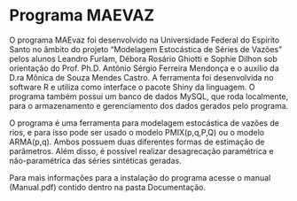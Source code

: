 # Programa MAEVAZ

O programa MAEvaz foi desenvolvido na Universidade Federal do Espírito Santo no âmbito do projeto “Modelagem Estocástica de Séries de Vazões” 
pelos alunos Leandro Furlam, Débora Rosário Ghiotti e Sophie Dilhon sob orientação do Prof. Ph.D. Antônio Sérgio Ferreira Mendonça e o auxilio da D.ra Mônica de Souza Mendes Castro. 
A ferramenta foi desenvolvida no software R e utiliza como interface o pacote Shiny da linguagem. O programa também possui um banco de dados MySQL, 
que roda localmente, para o armazenamento e gerenciamento dos dados gerados pelo programa. 

O programa é uma ferramenta para modelagem estocástica de vazões de rios, e para isso pode ser usado o modelo PMIX(p,q,P,Q) ou o modelo ARMA(p,q). Ambos possuem duas diferentes formas de estimação de parâmetros. Além disso, é possível realizar desagrecação paramétrica e não-paramétrica das séries sintéticas geradas.

Para mais informações para a instalação do programa 
acesse o manual (Manual.pdf) contido dentro na pasta Documentação.
